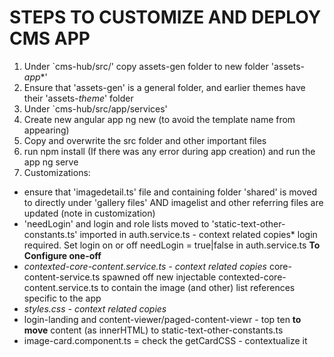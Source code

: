 # STEPS TO CUSTOMIZE AND DEPLOY CMS APP
1. Under `cms-hub/src/' copy assets-gen folder to new folder 'assets-*app**'
2. Ensure that 'assets-gen' is a general folder, and earlier themes have their 'assets-*theme*' folder 
3. Under `cms-hub/src/app/services'
1. Create new angular app ng new <app name> (to avoid the template name from appearing)
2. Copy and overwrite the src folder and other important files
3. run npm install (If there was any error during app creation) and run the app ng serve
4. Customizations:
  - ensure that  'imagedetail.ts' file and containing folder 'shared'  is moved  to directly under 'gallery files' AND imagelist and other referring files are updated (note in customization)
  - 'needLogin' and login and role lists moved to 'static-text-other-constants.ts' imported in auth.service.ts - context related copies* login required. Set login on or off   needLogin = true|false in auth.service.ts **To Configure one-off**
  - *contexted-core-content.service.ts  - context related copies* core-content-service.ts spawned off new injectable contexted-core-content.service.ts to contain the image (and other) list references specific to the app
  - *styles.css - context related copies*
  - login-landing and  content-viewer/paged-content-viewr - top ten **to move** content (as innerHTML) to static-text-other-constants.ts
  - image-card.component.ts = check the getCardCSS  - contextualize it